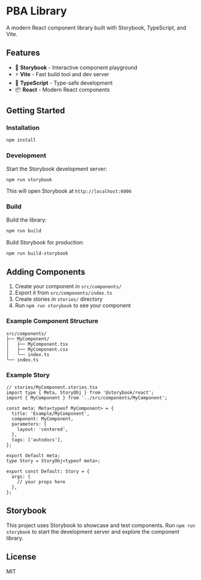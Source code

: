 # PBA Library

A modern React component library built with Storybook, TypeScript, and Vite.

## Features

- 🎨 **Storybook** - Interactive component playground
- ⚡ **Vite** - Fast build tool and dev server
- 🔷 **TypeScript** - Type-safe development
- 📦 **React** - Modern React components

## Getting Started

### Installation

```bash
npm install
```

### Development

Start the Storybook development server:

```bash
npm run storybook
```

This will open Storybook at `http://localhost:6006`

### Build

Build the library:

```bash
npm run build
```

Build Storybook for production:

```bash
npm run build-storybook
```

## Adding Components

1. Create your component in `src/components/`
2. Export it from `src/components/index.ts`
3. Create stories in `stories/` directory
4. Run `npm run storybook` to see your component

### Example Component Structure

```
src/components/
├── MyComponent/
│   ├── MyComponent.tsx
│   ├── MyComponent.css
│   └── index.ts
└── index.ts
```

### Example Story

```tsx
// stories/MyComponent.stories.tsx
import type { Meta, StoryObj } from '@storybook/react';
import { MyComponent } from '../src/components/MyComponent';

const meta: Meta<typeof MyComponent> = {
  title: 'Example/MyComponent',
  component: MyComponent,
  parameters: {
    layout: 'centered',
  },
  tags: ['autodocs'],
};

export default meta;
type Story = StoryObj<typeof meta>;

export const Default: Story = {
  args: {
    // your props here
  },
};
```

## Storybook

This project uses Storybook to showcase and test components. Run `npm run storybook` to start the development server and explore the component library.

## License

MIT